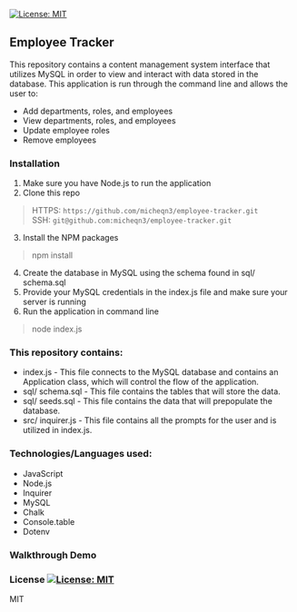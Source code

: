 [![License: MIT](https://img.shields.io/badge/License-MIT-yellow.svg)](https://opensource.org/licenses/MIT)
## Employee Tracker

This repository contains a content management system interface that utilizes MySQL in order to view and 
interact with data stored in the database. This application is run through the command line and allows the user to:

  - Add departments, roles, and employees
  - View departments, roles, and employees
  - Update employee roles
  - Remove employees

### Installation 

1. Make sure you have Node.js to run the application
2. Clone this repo
> HTTPS: `https://github.com/micheqn3/employee-tracker.git` <br>
> SSH: `git@github.com:micheqn3/employee-tracker.git`
3. Install the NPM packages
> npm install
4. Create the database in MySQL using the schema found in sql/ schema.sql
5. Provide your MySQL credentials in the index.js file and make sure your server is running
6. Run the application in command line 
> node index.js


### This repository contains: 
  - index.js - This file connects to the MySQL database and contains an Application class,
  which will control the flow of the application.
  - sql/ schema.sql - This file contains the tables that will store the data.
  - sql/ seeds.sql - This file contains the data that will prepopulate the database.
  - src/ inquirer.js - This file contains all the prompts for the user and is utilized in index.js.

### Technologies/Languages used: 

  - JavaScript
  - Node.js
  - Inquirer
  - MySQL
  - Chalk
  - Console.table
  - Dotenv

### Walkthrough Demo

### License [![License: MIT](https://img.shields.io/badge/License-MIT-yellow.svg)](https://opensource.org/licenses/MIT)

MIT 
